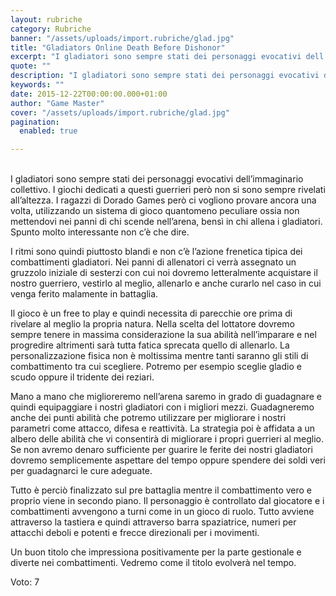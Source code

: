 ```yaml
---
layout: rubriche
category: Rubriche
banner: "/assets/uploads/import.rubriche/glad.jpg"
title: "Gladiators Online Death Before Dishonor"
excerpt: "I gladiatori sono sempre stati dei personaggi evocativi dell’immaginario collettivo. I giochi dedicati a questi guerrieri però non si sono sempre rivelati all’altezza. I ragazzi di Dorado Games però ci vogliono provare ancora una volta, utilizzando un sistema di gioco quantomeno peculiare ossia non mettendovi nei panni di chi scende nell’arena, bensì in chi allena [&hellip"
quote: ""
description: "I gladiatori sono sempre stati dei personaggi evocativi dell’immaginario collettivo. I giochi dedicati a questi guerrieri però non si sono sempre rivelati all’altezza. I ragazzi di Dorado Games però ci vogliono provare ancora una volta, utilizzando un sistema di gioco quantomeno peculiare ossia non mettendovi nei panni di chi scende nell’arena, bensì in chi allena [&hellip"
keywords: ""
date: 2015-12-22T00:00:00.000+01:00
author: "Game Master"
cover: "/assets/uploads/import.rubriche/glad.jpg"
pagination:
  enabled: true

---
```


[](https://hotmc.com/wp-content/uploads/2015/12/glad.jpg)  
I gladiatori sono sempre stati dei personaggi evocativi dell’immaginario collettivo. I giochi dedicati a questi guerrieri però non si sono sempre rivelati all’altezza. I ragazzi di Dorado Games però ci vogliono provare ancora una volta, utilizzando un sistema di gioco quantomeno peculiare ossia non mettendovi nei panni di chi scende nell’arena, bensì in chi allena i gladiatori. Spunto molto interessante non c’è che dire.

I ritmi sono quindi piuttosto blandi e non c’è l’azione frenetica tipica dei combattimenti gladiatori. Nei panni di allenatori ci verrà assegnato un gruzzolo iniziale di sesterzi con cui noi dovremo letteralmente acquistare il nostro guerriero, vestirlo al meglio, allenarlo e anche curarlo nel caso in cui venga ferito malamente in battaglia.

Il gioco è un free to play e quindi necessita di parecchie ore prima di rivelare al meglio la propria natura. Nella scelta del lottatore dovremo sempre tenere in massima considerazione la sua abilità nell’imparare e nel progredire altrimenti sarà tutta fatica sprecata quello di allenarlo. La personalizzazione fisica non è moltissima mentre tanti saranno gli stili di combattimento tra cui scegliere. Potremo per esempio sceglie gladio e scudo oppure il tridente dei reziari.

[](https://hotmc.com/wp-content/uploads/2015/12/glad-3.jpg)

Mano a mano che miglioreremo nell’arena saremo in grado di guadagnare e quindi equipaggiare i nostri gladiatori con i migliori mezzi. Guadagneremo anche dei punti abilità che potremo utilizzare per migliorare i nostri parametri come attacco, difesa e reattività. La strategia poi è affidata a un albero delle abilità che vi consentirà di migliorare i propri guerrieri al meglio. Se non avremo denaro sufficiente per guarire le ferite dei nostri gladiatori dovremo semplicemente aspettare del tempo oppure spendere dei soldi veri per guadagnarci le cure adeguate.

Tutto è perciò finalizzato sul pre battaglia mentre il combattimento vero e proprio viene in secondo piano. Il personaggio è controllato dal giocatore e i combattimenti avvengono a turni come in un gioco di ruolo. Tutto avviene attraverso la tastiera e quindi attraverso barra spaziatrice, numeri per attacchi deboli e potenti e frecce direzionali per i movimenti.

Un buon titolo che impressiona positivamente per la parte gestionale e diverte nei combattimenti. Vedremo come il titolo evolverà nel tempo.

Voto: 7